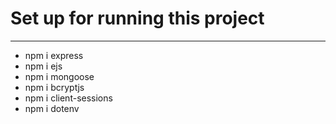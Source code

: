 <h1>Set up for running this project</h1>
<hr>
<ul>
  <li>npm i express</li>
  <li>npm i ejs</li>
  <li>npm i mongoose</li>
  <li>npm i bcryptjs</li>
  <li>npm i client-sessions</li>
  <li>npm i dotenv</li>
</ul>
